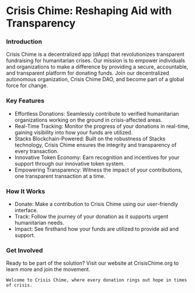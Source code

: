# Crisis Chime: Reshaping Aid with Transparency

### Introduction
Crisis Chime is a decentralized app (dApp) that revolutionizes transparent fundraising for humanitarian crises. Our mission is to empower individuals and organizations to make a difference by providing a secure, accountable, and transparent platform for donating funds. Join our decentralized autonomous organization, Crisis Chime DAO, and become part of a global force for change.

### Key Features
* Effortless Donations: Seamlessly contribute to verified humanitarian organizations working on the ground in crisis-affected areas.
* Real-Time Tracking: Monitor the progress of your donations in real-time, gaining visibility into how your funds are utilized.
* Stacks Blockchain-Powered: Built on the robustness of Stacks technology, Crisis Chime ensures the integrity and transparency of every transaction.
* Innovative Token Economy: Earn recognition and incentives for your support through our innovative token system.
* Empowering Transparency: Witness the impact of your contributions, one transparent transaction at a time.

### How It Works
* Donate: Make a contribution to Crisis Chime using our user-friendly interface.
* Track: Follow the journey of your donation as it supports urgent humanitarian needs.
* Impact: See firsthand how your funds are utilized to provide aid and support.

### Get Involved
Ready to be part of the solution? Visit our website at CrisisChime.org to learn more and join the movement.

```
Welcome to Crisis Chime, where every donation rings out hope in times of crisis.
```

